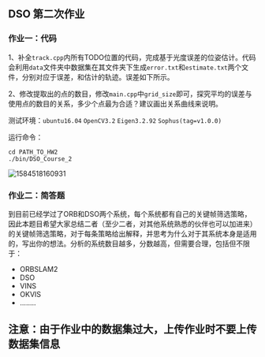 ## DSO 第二次作业

### 作业一：代码

1、补全`track.cpp`内所有TODO位置的代码，完成基于光度误差的位姿估计。代码会利用`data`文件夹中数据集在其文件夹下生成`error.txt`和`estimate.txt`两个文件，分别对应于误差，和估计的轨迹。误差如下所示。

2、修改提取出的点的数目，修改`main.cpp`中`grid_size`即可，探究平均的误差与使用点的数目的关系，多少个点最为合适？建议画出关系曲线来说明。

测试环境：`ubuntu16.04` `OpenCV3.2` `Eigen3.2.92`  `Sophus(tag=v1.0.0)`

运行命令：

```shell
cd PATH_TO_HW2
./bin/DSO_Course_2
```



![1584518160931](/home/gong/.config/Typora/typora-user-images/1584518160931.png)

### 作业二：简答题

到目前已经学过了ORB和DSO两个系统，每个系统都有自己的关键帧筛选策略，因此本题目希望大家总结二者（至少二者，对其他系统熟悉的伙伴也可以加进来）的关键帧筛选策略，对于每条策略给出解释，并思考为什么对于其系统本身是适用的，写出你的想法。分析的系统数目越多，分数越高，但需要合理，包括但不限于：

- ORBSLAM2
- DSO
- VINS
- OKVIS
- ........



## 注意：由于作业中的数据集过大，上传作业时不要上传数据集信息